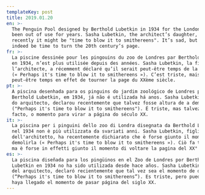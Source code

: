 ```yaml
---
templateKey: post
title: 2019.01.20
en: >-
  The Penguin Pool designed by Berthold Lubetkin in 1934 for the London Zoo has
  been out of use for years. Sasha Lubetkin, the architect’s daughter, said
  recently it might be "time to blow it to smithereens". It’s sad, but it might
  indeed be time to turn the 20th century’s page.
fr: >-
  La piscine dessinée pour les pingouins du zoo de Londres par Berthold Lubetkin
  en 1934, n’est plus utilisée depuis des années. Sasha Lubetkin, la fille de
  l’architecte, a récemment déclaré qu’il serait peut-être temps de la démolir
  (« Perhaps it's time to blow it to smithereens »). C’est triste, mais il est
  peut-être temps en effet de tourner la page du XXème siècle.
pt: >-
  A piscina desenhada para os pinguins do jardim zoológico de Londres por
  Berthold Lubetkin, em 1934, já não é utilizada há anos. Sasha Lubetkin, filha
  do arquitecto, declarou recentemente que talvez fosse altura de a demolir
  ("Perhaps it's time to blow it to smithereens"). É triste, mas talvez seja, de
  facto, o momento para virar a página do século XX.
it: >-
  La piscina per i pinguini dello zoo di Londra disegnata da Berthold Lubetkin
  nel 1934 non è più utilizzata da svariati anni. Sasha Lubetkin, figlia
  dell'architetto, ha recentemente dichiarato che è forse giunto il momento di
  demolirla (« Perhaps it's time to blow it to smithereens »). Ciò fa tristezza,
  ma è forse in effetti giunto il momento di voltare la pagina del XX° secolo.
es: >-
  La piscina diseñada para los pingüinos en el Zoo de Londres por Berthold
  Lubetkin en 1934 no ha sido utilizada desde hace años. Sasha Lubetkin, la hija
  del arquitecto, declaró recientemente que tal vez sea el momento de demolerla
  (“Perhaps it's time to blow it to smithereens”). Es triste, pero puede que
  haya llegado el momento de pasar página del siglo XX.
---
```


